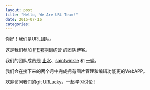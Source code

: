 ```yaml
---
layout: post
title: "Hello, We Are URL Team!"
date: 2015-07-16
categories:
---
```

你好！我们是URL团队。

这是我们参加 [IFE暑期训练营](https://github.com/baidu-ife/ife/tree/master/2015_summer) 的团队博客。

我们的团队成员是 [止水](https://github.com/jin5354)、[saintwinkle](https://github.com/saintwinkle) 和 [一辆](http://yiliang.sinaapp.com/)。

我们会在接下来的两个月中完成拥有图片管理和编辑功能更的WebAPP。


欢迎访问我们的git [URLucky](https://github.com/urlucky)，一起学习讨论！

